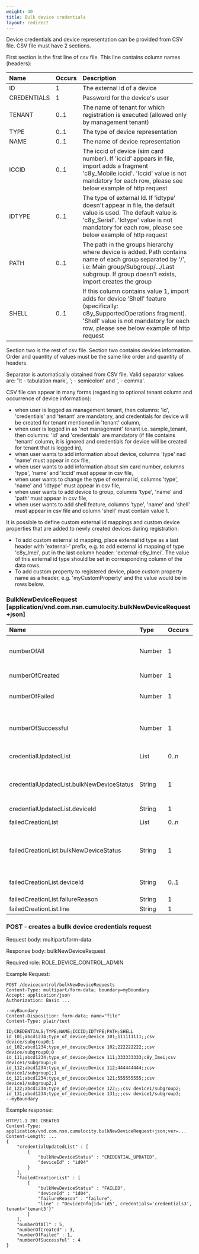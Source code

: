 ```yaml
---
weight: 40
title: Bulk device credentials
layout: redirect
---
```


Device credentials and device representation can be provided from CSV file. CSV file must have 2 sections.

First section is the first line of csv file. This line contains column names (headers):

|Name|Occurs|Description|
|:---|:---|:----------|
|ID|1|The external id of a device|
|CREDENTIALS|1|Password for the device's user|
|TENANT|0..1|The name of tenant for which registration is executed (allowed only by management tenant)|
|TYPE|0..1|The type of device representation|
|NAME|0..1|The name of device representation|
|ICCID|0..1|The iccid of device (sim card number). If 'iccid' appears in file, import adds a fragment 'c8y_Mobile.iccid'. 'Iccid' value is not mandatory for each row, please see below example of http request|
|IDTYPE|0..1|The type of external Id. If 'idtype' doesn't appear in file, the default value is used. The default value is 'c8y_Serial'. 'Idtype' value is not mandatory for each row, please see below example of http request|
|PATH|0..1|The path in the groups hierarchy where device is added. Path contains name of each group separated by '/', i.e: Main group/Subgroup/.../Last subgroup. If group doesn't exists, import creates the group|
|SHELL|0..1|If this column contains value 1, import adds for device 'Shell' feature (specifically: c8y_SupportedOperations fragment). 'Shell' value is not mandatory for each row, please see below example of http request|

Section two is the rest of csv file. Section two contains devices information. Order and quantity of values must be the same like order and quantity of headers.

Separator is automatically obtained from CSV file. Valid separator values are: '\t - tabulation mark', '; - semicolon' and ', - comma'.

CSV file can appear in many forms (regarding to optional tenant column and occurrence of device information):
* when user is logged as management tenant, then columns: 'id', 'credentials' and 'tenant' are mandatory, and credentials for device will be created for tenant mentioned in 'tenant' column,
* when user is logged in as 'not management' tenant i.e. sample_tenant, then columns: 'id' and 'credentials' are mandatory (if file contains 'tenant' column, it is ignored and credentials for device will be created for tenant that is logged in),
* when user wants to add information about device, columns 'type' nad 'name' must appear in csv file,
* when user wants to add information about sim card number, columns 'type', 'name' and 'iccid' must appear in csv file,
* when user wants to change the type of external id, columns 'type', 'name' and 'idtype' must appear in csv file,
* when user wants to add device to group, columns 'type', 'name' and 'path' must appear in csv file,
* when user wants to add shell feature, columns 'type', 'name' and 'shell' must appear in csv file and column 'shell' must contain value 1.

It is possible to define custom external id mappings and custom device properties that are added to newly created devices during registration:
 
* To add custom external id mapping, place external id type as a last header with 'external-' prefix, e.g. to add external id mapping of type 'c8y_Imei', put in the last column header: 'external-c8y_Imei'. The value of this external id type should be set in corresponding column of the data rows.
* To add custom property to registered device, place custom property name as a header, e.g. 'myCustomProperty' and the value would be in rows below.

### BulkNewDeviceRequest [application/vnd.com.nsn.cumulocity.bulkNewDeviceRequest+json]

|Name|Type|Occurs|Description|
|:---|:---|:---|:----------|
|numberOfAll|Number|1|Number of lines processed from CSV file, without first line (column headers)|
|numberOfCreated|Number|1|Number of created device credentials|
|numberOfFailed|Number|1|Number of failed creation of device credentials|
|numberOfSuccessful|Number|1|Number of successful creation of device credentials, contains create and update operations|
|credentialUpdatedList|List|0..n|Array with updated device credentials|
|credentialUpdatedList.bulkNewDeviceStatus|String|1|Device credentials creation status, possible values: CREATED, FAILED, CREDENTIAL_UPDATED|
|credentialUpdatedList.deviceId|String|1|Id of device|
|failedCreationList|List|0..n|Array with updated device credentials|
|failedCreationList.bulkNewDeviceStatus|String|1|Device credentials creation status, possible values: CREATED, FAILED, CREDENTIAL_UPDATED|
|failedCreationList.deviceId|String|0..1|Id of device, appears if application can obtain it from file|
|failedCreationList.failureReason|String|1|Reason of error|
|failedCreationList.line|String|1|Line with error|

### POST - creates a bullk device credentials request

Request body: multipart/form-data

Response body: bulkNewDeviceRequest

Required role: ROLE\_DEVICE\_CONTROL\_ADMIN

Example Request:

    POST /devicecontrol/bulkNewDeviceRequests
    Content-Type: multipart/form-data; boundary=myBoundary
    Accept: application/json
    Authorization: Basic ...

    --myBoundary
    Content-Disposition: form-data; name="file"
    Content-Type: plain/text

    ID;CREDENTIALS;TYPE;NAME;ICCID;IDTYPE;PATH;SHELL
    id_101;abcd1234;type_of_device;Device 101;111111111;;csv device/subgroup0;1
    id_102;abcd1234;type_of_device;Device 102;222222222;;csv device/subgroup0;0
    id_111;abcd1234;type_of_device;Device 111;333333333;c8y_Imei;csv device1/subgroup1;0
    id_112;abcd1234;type_of_device;Device 112;444444444;;csv device1/subgroup1;1
    id_121;abcd1234;type_of_device;Device 121;555555555;;csv device1/subgroup2;1
    id_122;abcd1234;type_of_device;Device 122;;;csv device1/subgroup2;
    id_131;abcd1234;type_of_device;Device 131;;;csv device1/subgroup3;
    --myBoundary

Example response:

    HTTP/1.1 201 CREATED
    Content-Type: application/vnd.com.nsn.cumulocity.bulkNewDeviceRequest+json;ver=...
    Content-Length: ...
    {
        "credentialUpdatedList" : [
            {
                "bulkNewDeviceStatus" : "CREDENTIAL_UPDATED",
                "deviceId" : "id04"
            }
        ],
        "failedCreationList" : [
            {
                "bulkNewDeviceStatus" : "FAILED",
                "deviceId" : "id04",
                "failureReason" : "failure",
                "line" : "DeviceInfo{id='id5', credentials='credentials3', tenant='tenant3'}"
            }
        ],
        "numberOfAll" : 5,
        "numberOfCreated" : 3,
        "numberOfFailed" : 1,
        "numberOfSuccessful" : 4
    }
